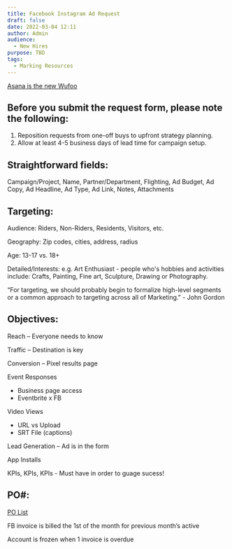 ```yaml
---
title: Facebook Instagram Ad Request
draft: false
date: 2022-03-04 12:11
author: Admin
audience:
  - New Hires
purpose: TBD
tags:
  - Marking Resources
---
```


[Asana is the new Wufoo](https://form.asana.com/?k=-FszA8cy6ezQ0Um9fPQdQg&d=112319914427543)

## Before you submit the request form, please note the following:
1. Reposition requests from one-off buys to upfront strategy planning.
2. Allow at least 4-5 business days of lead time for campaign setup.

## Straightforward fields:
Campaign/Project, Name, Partner/Department, Flighting, Ad Budget, Ad Copy, Ad Headline, Ad Type, Ad Link, Notes, Attachments

## Targeting:

Audience: Riders, Non-Riders, Residents, Visitors, etc.

Geography: Zip codes, cities, address, radius

Age: 13-17 vs. 18+

Detailed/Interests: e.g. Art Enthusiast - people who's hobbies and activities include: Crafts, Painting, Fine art, Sculpture, Drawing or Photography.

“For targeting, we should probably begin to formalize high-level segments or a common approach to targeting across all of Marketing.” - John Gordon

## Objectives:
Reach – Everyone needs to know

Traffic – Destination is key

Conversion – Pixel results page

Event Responses
- Business page access
- Eventbrite x FB

Video Views
- URL vs Upload
- SRT File (captions)

Lead Generation –  Ad is in the form

App Installs

KPIs, KPIs, KPIs - Must have in order to guage sucess!

## PO#:
[PO List](https://paper.dropbox.com/doc/pp-NEW-FB-PO-List-of-Projects-MB68463000--A911gSf7Dv_Jc2naopJevfyGAg-fvnLthDod0XTIkjBVLe5V)

FB invoice is billed the 1st of the month for previous month’s active​

Account is frozen when 1 invoice is overdue

